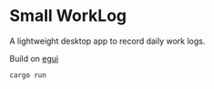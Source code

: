 # Small WorkLog

A lightweight desktop app to record daily work logs.

Build on [egui](https://www.egui.rs/)

```sh
cargo run
```
